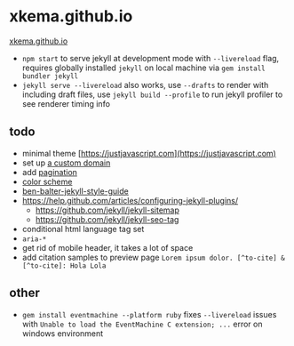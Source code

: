 # xkema.github.io

[xkema.github.io](https://xkema.github.io/)

- `npm start` to serve jekyll at development mode with `--livereload` flag, requires globally installed `jekyll` on local machine via `gem install bundler jekyll`
- `jekyll serve --livereload` also works, use `--drafts` to render with including draft files, use `jekyll build --profile` to run jekyll profiler to see renderer timing info

## todo

- minimal theme [https://justjavascript.com](https://justjavascript.com)
- set up [a custom domain](https://help.github.com/articles/using-a-custom-domain-with-github-pages/)
- add [pagination](https://jekyllrb.com/docs/pagination/)
- [color scheme](https://coolors.co/195cb5-d3dce5-fcfdff-3c88d8-177dea)
- [ben-balter-jekyll-style-guide](http://ben.balter.com/jekyll-style-guide/)
- https://help.github.com/articles/configuring-jekyll-plugins/
  - https://github.com/jekyll/jekyll-sitemap
  - https://github.com/jekyll/jekyll-seo-tag
- conditional html language tag set
- `aria-*`
- get rid of mobile header, it takes a lot of space
- add citation samples to preview page `Lorem ipsum dolor. [^to-cite] & [^to-cite]: Hola Lola`

## other

- `gem install eventmachine --platform ruby` fixes `--livereload` issues with `Unable to load the EventMachine C extension; ...` error on windows environment